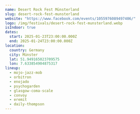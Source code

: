 ```yaml
---
name: Desert Rock Fest Münsterland
slug: desert-rock-fest-munsterland
website: "https://www.facebook.com/events/1055976089497406/"
logo: /img/festivals/desert-rock-fest-munsterland.webp
isIndoor: true
dates:
  start: 2025-01-23T23:00:00.000Z
  end: 2025-01-24T23:00:00.000Z
location:
  country: Germany
  city: Münster
  lat: 51.949165023709575
  lon: 7.633854904875317
lineup:
  - mojo-jazz-mob
  - orbitron
  - enojado
  - psychogarden
  - glasgow-coma-scale
  - convoy
  - eremit
  - daily-thompson
---
```

